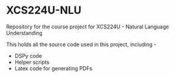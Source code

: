 # XCS224U-NLU
Repository for the course project for XCS224U - Natural Language Understanding

This holds all the source code used in this project, including -
- DSPy code
- Helper scripts
- Latex code for generating PDFs
